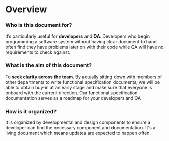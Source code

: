 # Overview

### **Who is this document for?**

It’s particularly useful for **developers** and **QA**. Developers who begin programming a software system without having clear document to hand often find they have problems later on with their code while QA will have no requirements to check against.

### **What is the aim of this document?**

To **seek clarity across the team**. By actually sitting down with members of other departments to write functional specification documents, we will be able to obtain buy-in at an early stage and make sure that everyone is onboard with the current direction. Our functional specification documentation serves as a roadmap for your developers and QA.

### How is it organized?

It is organized by developmental and design components to ensure a developer can find the necessary component and documentation.  It's a living document which means updates are expected to happen often.


